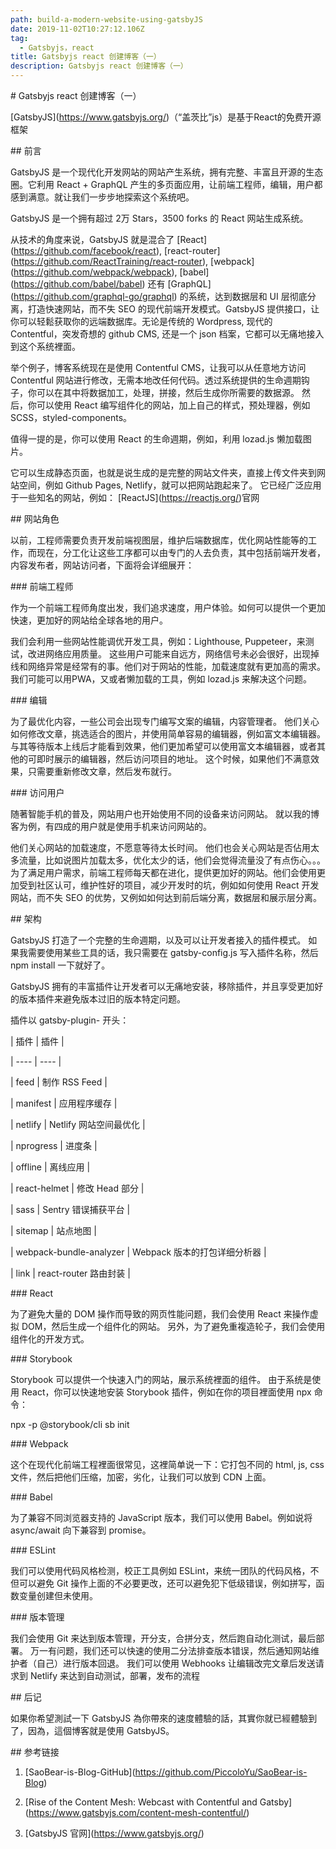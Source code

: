```yaml
---
path: build-a-modern-website-using-gatsbyJS
date: 2019-11-02T10:27:12.106Z
tag:
  - Gatsbyjs，react
title: Gatsbyjs react 创建博客（一）
description: Gatsbyjs react 创建博客（一）
---
```

\# Gatsbyjs react 创建博客（一）



\[GatsbyJS](https://www.gatsbyjs.org/)（“盖茨比”js）是基于React的免费开源框架



\## 前言



GatsbyJS 是一个现代化开发网站的网站产生系统，拥有完整、丰富且开源的生态圈。它利用 React + GraphQL 产生的多页面应用，让前端工程师，编辑，用户都感到满意。就让我们一步步地探索这个系统吧。



GatsbyJS 是一个拥有超过 2万 Stars，3500 forks 的 React 网站生成系统。



从技术的角度来说，GatsbyJS 就是混合了 \[React](https://github.com/facebook/react), \[react-router](https://github.com/ReactTraining/react-router), \[webpack](https://github.com/webpack/webpack), \[babel](https://github.com/babel/babel) 还有 \[GraphQL](https://github.com/graphql-go/graphql) 的系统，达到数据层和 UI 层彻底分离，打造快速网站，而不失 SEO 的现代前端开发模式。GatsbyJS 提供接口，让你可以轻鬆获取你的远端数据库。无论是传统的 Wordpress, 现代的 Contentful，突发奇想的 github CMS, 还是一个 json 档案，它都可以无痛地接入到这个系统裡面。



举个例子，博客系统现在是使用 Contentful CMS，让我可以从任意地方访问 Contentful 网站进行修改，无需本地改任何代码。透过系统提供的生命週期钩子，你可以在其中将数据加工，处理，拼接，然后生成你所需要的数据源。 然后，你可以使用 React 编写组件化的网站，加上自己的样式，预处理器，例如 SCSS，styled-components。



值得一提的是，你可以使用 React 的生命週期，例如，利用 lozad.js 懒加载图片。



它可以生成静态页面，也就是说生成的是完整的网站文件夹，直接上传文件夹到网站空间，例如 Github Pages, Netlify，就可以把网站跑起来了。 它已经广泛应用于一些知名的网站，例如： \[ReactJS](https://reactjs.org/)官网



\## 网站角色



以前，工程师需要负责开发前端视图层，维护后端数据库，优化网站性能等的工作，而现在，分工化让这些工序都可以由专门的人去负责，其中包括前端开发者，内容发布者，网站访问者，下面将会详细展开：



\### 前端工程师



作为一个前端工程师角度出发，我们追求速度，用户体验。如何可以提供一个更加快速，更加好的网站给全球各地的用户。



我们会利用一些网站性能调优开发工具，例如：Lighthouse, Puppeteer，来测试，改进网络应用质量。 这些用户可能来自远方，网络信号未必会很好，出现掉线和网络异常是经常有的事。他们对于网站的性能，加载速度就有更加高的需求。我们可能可以用PWA，又或者懒加载的工具，例如 lozad.js 来解决这个问题。



\### 编辑



为了最优化内容，一些公司会出现专门编写文案的编辑，内容管理者。 他们关心如何修改文章，挑选适合的图片，并使用简单容易的编辑器，例如富文本编辑器。 与其等待版本上线后才能看到效果，他们更加希望可以使用富文本编辑器，或者其他的可即时展示的编辑器，然后访问项目的地址。 这个时候，如果他们不满意效果，只需要重新修改文章，然后发布就行。



\### 访问用户



随著智能手机的普及，网站用户也开始使用不同的设备来访问网站。 就以我的博客为例，有四成的用户就是使用手机来访问网站的。



他们关心网站的加载速度，不愿意等待太长时间。 他们也会关心网站是否佔用太多流量，比如说图片加载太多，优化太少的话，他们会觉得流量没了有点伤心。。。 为了满足用户需求，前端工程师每天都在进化，提供更加好的网站。他们会使用更加受到社区认可，维护性好的项目，减少开发时的坑，例如如何使用 React 开发网站，而不失 SEO 的优势，又例如如何达到前后端分离，数据层和展示层分离。



\## 架构



GatsbyJS 打造了一个完整的生命週期，以及可以让开发者接入的插件模式。 如果我需要使用某些工具的话，我只需要在 gatsby-config.js 写入插件名称，然后 npm install 一下就好了。



GatsbyJS 拥有的丰富插件让开发者可以无痛地安装，移除插件，并且享受更加好的版本插件来避免版本过旧的版本特定问题。



 插件以 gatsby-plugin- 开头：

\|  插件   | 插件  |

\|  ----  | ----  |

\|  feed  | 制作 RSS Feed  |

\|  manifest  | 应用程序缓存  |

\|  netlify  | Netlify 网站空间最优化  |

\|  nprogress  | 进度条  |

\|  offline  | 离线应用  |

\|  react-helmet  | 修改 Head 部分  |

\|  sass  | Sentry 错误捕获平台  |

\|  sitemap  | 站点地图  |

\|  webpack-bundle-analyzer  | Webpack 版本的打包详细分析器  |

\|  link  | react-router 路由封装  |



\### React



为了避免大量的 DOM 操作而导致的网页性能问题，我们会使用 React 来操作虚拟 DOM，然后生成一个组件化的网站。 另外，为了避免重複造轮子，我们会使用组件化的开发方式。 



\### Storybook



Storybook 可以提供一个快速入门的网站，展示系统裡面的组件。 由于系统是使用 React，你可以快速地安装 Storybook 插件，例如在你的项目裡面使用 npx 命令：



npx -p @storybook/cli sb init



\### Webpack



这个在现代化前端工程裡面很常见，这裡简单说一下：它打包不同的 html, js, css 文件，然后把他们压缩，加密，劣化，让我们可以放到 CDN 上面。



\### Babel



为了兼容不同浏览器支持的 JavaScript 版本，我们可以使用 Babel。例如说将 async/await 向下兼容到 promise。



\### ESLint



我们可以使用代码风格检测，校正工具例如 ESLint，来统一团队的代码风格，不但可以避免 Git 操作上面的不必要更改，还可以避免犯下低级错误，例如拼写，函数变量创建但未使用。



\### 版本管理



我们会使用 Git 来达到版本管理，开分支，合拼分支，然后跑自动化测试，最后部署。 万一有问题，我们还可以快速的使用二分法排查版本错误，然后通知网站维护者（自己）进行版本回退。 我们可以使用 Webhooks 让编辑改完文章后发送请求到 Netlify 来达到自动测试，部署，发布的流程



\## 后记



如果你希望測試一下 GatsbyJS 為你帶來的速度體驗的話，其實你就已經體驗到了，因為，這個博客就是使用 GatsbyJS。



\## 参考链接



  1. \[SaoBear-is-Blog-GitHub](https://github.com/PiccoloYu/SaoBear-is-Blog)

  2. \[Rise of the Content Mesh: Webcast with Contentful and Gatsby](https://www.gatsbyjs.com/content-mesh-contentful/)

  3. \[GatsbyJS 官网](https://www.gatsbyjs.org/)
